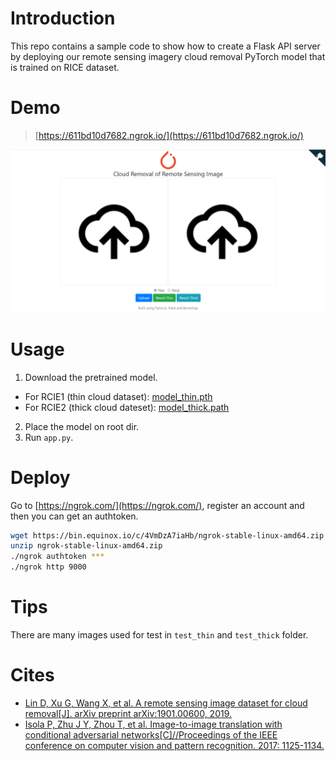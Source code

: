 # Introduction
This repo contains a sample code to show how to create a Flask API server by deploying our remote sensing imagery cloud removal PyTorch model that is trained on RICE dataset.
# Demo
> [https://611bd10d7682.ngrok.io/](https://611bd10d7682.ngrok.io/)

![demo.png](demo.png)
# Usage
1. Download the pretrained model.
- For RCIE1 (thin cloud dataset): [model_thin.pth](https://j8rd-my.sharepoint.com/:u:/g/personal/25_t_skings_club/EVw8ftEDszJBrT403aVmmCwBZFPOrNZuYb1pSVyU7MAQzg?e=aatrhv)
- For RCIE2 (thick cloud dateset): [model_thick.path](https://j8rd-my.sharepoint.com/:u:/g/personal/25_t_skings_club/ER8pK0UJrApDjuc0k7kiYi0BXCZZKi9_9MErXmhYk8SJWg?e=qtb8IX)
2. Place the model on root dir.
3. Run `app.py`.
# Deploy
Go to [https://ngrok.com/](https://ngrok.com/), register an account and then you can get an authtoken.
```bash
wget https://bin.equinox.io/c/4VmDzA7iaHb/ngrok-stable-linux-amd64.zip
unzip ngrok-stable-linux-amd64.zip
./ngrok authtoken ***
./ngrok http 9000
```
# Tips
There are many images used for test in `test_thin` and `test_thick` folder.
# Cites
- [Lin D, Xu G, Wang X, et al. A remote sensing image dataset for cloud removal[J]. arXiv 
preprint arXiv:1901.00600, 2019.](https://arxiv.org/abs/1901.00600)
- [Isola P, Zhu J Y, Zhou T, et al. Image-to-image translation with conditional adversarial 
networks[C]//Proceedings of the IEEE conference on computer vision and pattern 
recognition. 2017: 1125-1134.](https://arxiv.org/abs/1611.07004)